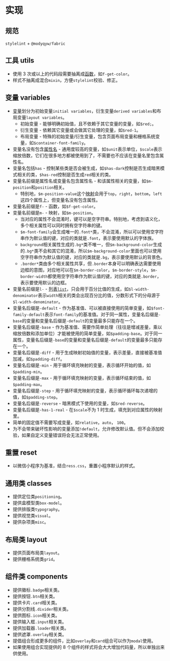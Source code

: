 # 实现

## 规范

`stylelint` + `@modyqyw/fabric`

## 工具 utils

- 使用 3 次或以上的代码段需要抽离成[函数](https://sass-lang.com/documentation/values/functions)，如`f-get-color`。
- 样式不抽离成混合`mixin`，方便`stylelint`校验、修正。

## 变量 variables

- [变量](https://sass-lang.com/documentation/variables)划分为初始变量`initial variables`，衍生变量`derived variables`和布局变量`layout variables`。
  - 初始变量 - 能够明确初始值，且不依赖于其它变量的变量，如`$red;`。
  - 衍生变量 - 依赖其它变量或会做其它处理的变量，如`$red-1`。
  - 布局变量 - 特殊的初始变量/衍生变量，包含页面布局变量和栅格系统变量，如`$container-font-family`。
- 变量名没有包含[属性名](https://developer.mozilla.org/en-US/docs/Web/CSS/CSS_Properties_Reference) - 通用度较高的变量，如`$unit`表示单位，`$scale`表示缩放倍数，它们在很多地方都被使用到了，不需要也不应该在变量名里包含属性名。
- 变量名包括`has` - 控制某些类是否会被生成，如`$has-dark`控制是否生成暗黑模式相关的类，`$has-red`控制是否生成`red`相关的类。
- 变量名前缀是属性名或变量名包含属性名 - 和该属性相关的变量，如`$m-position`和`position`相关。
  - 特别地，`$m-position-value`这个[映射](https://sass-lang.com/documentation/modules/map)会用于`top`，`right`，`bottom`，`left`这四个属性上，但变量名没有包含属性。
- 变量名前缀是`f-` - 函数，如`$f-get-color`。
- 变量名前缀是`m-` - 映射，如`$m-position`。
  - 当对应的属性不会混淆时，键可以是空字符串。特别地，考虑到语义化，多个相关属性可以同时拥有空字符串的键。
  - `$m-font-family`会生成唯一的`.font*`类，不会混淆，所以可以使用空字符串作为默认值的键，对应的类就是`.font`，表示要使用默认的字体族。
  - `background`相关属性生成的`.bg*`类不唯一，但`$m-background-color`生成的`.bg*`类不会和其它的混淆，所以`$m-background-color`里面也可以使用空字符串作为默认值的键，对应的类就是`.bg`，表示要使用默认的背景色。
  - `.border*`类由多个相关属性共享，但`.border`本身可以明确表达需要使用边框的意图，对应地可以在`$m-border-color`，`$m-border-style`，`$m-border-width`都使用空字符串作为默认值的键，对应的类就是`.border`，表示要使用默认的边框。
- 变量名前缀是`l-` - [列表`list`](https://sass-lang.com/documentation/modules/list)，只会用于百分比值的生成，如`$l-width-denominator`表示`width`相关的类会出现百分比的值，分数形式下的分母源于`$l-width-denominator`。
- 变量名后缀是`-default` - 作为基准值、可以被直接使用的简单变量，如`$font-family-default`表示`font-family`的基准值。对于同一属性，变量名后缀是`-base`的变量和变量名后缀是`-default`的变量最多只能存在一个。
- 变量名后缀是`-base` - 作为基准值、需要作简单处理（往往是增减差量，乘以缩放倍数和添加单位）才能被使用的简单变量，如`$padding-base`。对于同一属性，变量名后缀是`-base`的变量和变量名后缀是`-default`的变量最多只能存在一个。
- 变量名后缀是`-diff` - 用于生成映射初始值的变量，表示差量，直接被基准值加减，如`$padding-diff`。
- 变量名后缀是`-min` - 用于循环填充映射的变量，表示循环开始的值，如`$padding-min`。
- 变量名后缀是`-max` - 用于循环填充映射的变量，表示循环结束的值，如`$padding-max`。
- 变量名后缀是`-step` - 用于循环填充映射的变量，表示循环循环每次递增的值，如`$padding-step`。
- 变量名后缀是`-reverse` - 暗黑模式下使用的变量，如`$red-reverse`。
- 变量名后缀是`-has-1-real` - 在`$scale`不为 1 时生成，填充到对应属性的映射里。
- 简单的固定值不需要写成变量，如`relative`，`auto`， `100`。
- 为不会带来破坏性影响的变量添加`!default`，允许修改默认值。但不会添加校验，如果自定义变量错误将会无法正常使用。

## 重置 reset

- 以微信小程序为基准，结合`ress.css`，重置小程序默认的样式。

## 通用类 classes

- 提供定位类`positioning`。
- 提供盒模型类`box-model`。
- 提供排版类`typography`。
- 提供视觉类`visual`。
- 提供杂项类`misc`。

## 布局类 layout

- 提供页面布局类`layout`。
- 提供栅格系统类`grid`。

## 组件类 components

- 提供徽标`.badge`相关类。
- 提供按钮`.btn`相关类。
- 提供卡片`.card`相关类。
- 提供分割线`.divider`相关类。
- 提供图标`.icon`相关类。
- 提供输入框`.input`相关类。
- 提供加载器`.loader`相关类。
- 提供遮罩`.overlay`相关类。
- 提倡组合形成更多的组件，比如`overlay`和`card`组合可以作为`modal`使用。
- 如果使用组合实现提供的 8 个组件的样式将会大大增加代码量，所以单独出来供使用。
